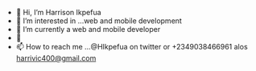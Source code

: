 - 👋 Hi, I’m Harrison Ikpefua
- 👀 I’m interested in ...web and mobile development
- 🌱 I’m currently a web and mobile developer
- 💞️ 
- 📫 How to reach me ...@HIkpefua on twitter or +2349038466961 alos harrivic400@gmail.com

<!---
HARRIFIED/HARRIFIED is a ✨ special ✨ repository because its `README.md` (this file) appears on your GitHub profile.
You can click the Preview link to take a look at your changes.
--->


